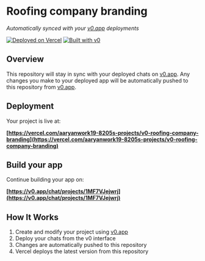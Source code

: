 # Roofing company branding

*Automatically synced with your [v0.app](https://v0.app) deployments*

[![Deployed on Vercel](https://img.shields.io/badge/Deployed%20on-Vercel-black?style=for-the-badge&logo=vercel)](https://vercel.com/aaryanwork19-8205s-projects/v0-roofing-company-branding)
[![Built with v0](https://img.shields.io/badge/Built%20with-v0.app-black?style=for-the-badge)](https://v0.app/chat/projects/1MF7VJejwrj)

## Overview

This repository will stay in sync with your deployed chats on [v0.app](https://v0.app).
Any changes you make to your deployed app will be automatically pushed to this repository from [v0.app](https://v0.app).

## Deployment

Your project is live at:

**[https://vercel.com/aaryanwork19-8205s-projects/v0-roofing-company-branding](https://vercel.com/aaryanwork19-8205s-projects/v0-roofing-company-branding)**

## Build your app

Continue building your app on:

**[https://v0.app/chat/projects/1MF7VJejwrj](https://v0.app/chat/projects/1MF7VJejwrj)**

## How It Works

1. Create and modify your project using [v0.app](https://v0.app)
2. Deploy your chats from the v0 interface
3. Changes are automatically pushed to this repository
4. Vercel deploys the latest version from this repository